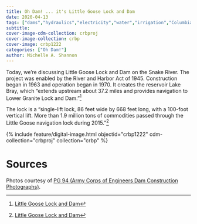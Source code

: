 ```yaml
---
title: Oh Dam! ... it's Little Goose Lock and Dam
date: 2020-04-13
tags: ["dams","hydraulics","electricity","water","irrigation","Columbia River Basin"]
subtitle: 
cover-image-cdm-collection: crbproj
cover-image-collection: crbp
cover-image: crbp1222
categories: ["Oh Dam!"]
author: Michelle A. Shannon
---
```


Today, we’re discussing Little Goose Lock and Dam on the
Snake River. The project was enabled by the River and Harbor Act of 1945.
Construction began in 1963 and operation began in 1970. It creates the
reservoir Lake Bray, which “extends upstream about 37.2 miles and provides
navigation to Lower Granite Lock and Dam.”[^1]

The lock is a “single-lift lock, 86 feet wide by 668 feet
long, with a 100-foot vertical lift. More than 1.9 million tons of commodities
passed through the Little Goose navigation lock during 2015.”[^1]

{% include feature/digital-image.html objectid="crbp1222" cdm-collection="crbproj" collection="crbp" %}

# Sources

[^1]: [Little Goose Lock and Dam](https://www.nww.usace.army.mil/Locations/District-Locks-and-Dams/Little-Goose-Lock-and-Dam/)

Photos courtesy of [PG 94 (Army Corps of Engineers Dam Construction Photographs)](https://archiveswest.orbiscascade.org/ark:/80444/xv165618/op=fstyle.aspx?t=k&amp;q=).
